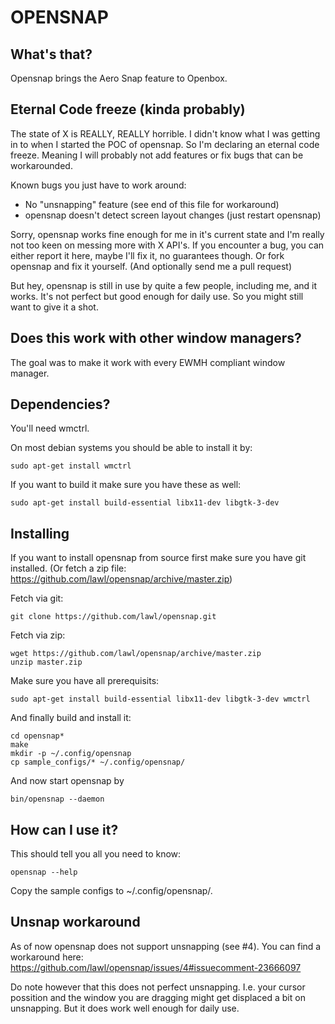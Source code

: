 OPENSNAP
==========

What's that?
------------
Opensnap brings the Aero Snap feature to Openbox.

Eternal Code freeze (kinda probably)
------------
The state of X is REALLY, REALLY horrible. I didn't know what I was getting in to when I started the POC of opensnap. So I'm declaring an eternal code freeze. Meaning I will probably not add features or fix bugs that can be workarounded.

Known bugs you just have to work around:

* No "unsnapping" feature (see end of this file for workaround)
* opensnap doesn't detect screen layout changes (just restart opensnap)

Sorry, opensnap works fine enough for me in it's current state and I'm really not too keen on messing more with X API's.
If you encounter a bug, you can either report it here, maybe I'll fix it, no guarantees though.
Or fork opensnap and fix it yourself. (And optionally send me a pull request)

But hey, opensnap is still in use by quite a few people, including me, and it works. It's not perfect but good enough for daily use. So you might still want to give it a shot.

Does this work with other window managers?
------------------------------------------
The goal was to make it work with every EWMH compliant window manager.


Dependencies?
-------------
You'll need wmctrl.

On most debian systems you should be able to install it by:

    sudo apt-get install wmctrl

If you want to build it make sure you have these as well:

    sudo apt-get install build-essential libx11-dev libgtk-3-dev

Installing
----------
If you want to install opensnap from source first make sure you have git installed. (Or fetch a zip file: https://github.com/lawl/opensnap/archive/master.zip)

Fetch via git:

    git clone https://github.com/lawl/opensnap.git

Fetch via zip:

    wget https://github.com/lawl/opensnap/archive/master.zip
    unzip master.zip

Make sure you have all prerequisits:

    sudo apt-get install build-essential libx11-dev libgtk-3-dev wmctrl

And finally build and install it:

    cd opensnap*
    make
    mkdir -p ~/.config/opensnap
    cp sample_configs/* ~/.config/opensnap/

And now start opensnap by

    bin/opensnap --daemon
    

How can I use it?
-----------------
This should tell you all you need to know:

    opensnap --help

Copy the sample configs to ~/.config/opensnap/.


Unsnap workaround
-----------------

As of now opensnap does not support unsnapping (see #4).
You can find a workaround here: https://github.com/lawl/opensnap/issues/4#issuecomment-23666097

Do note however that this does not perfect unsnapping. I.e. your cursor possition and the window you are dragging might get displaced a bit on unsnapping. But it does work well enough for daily use.
